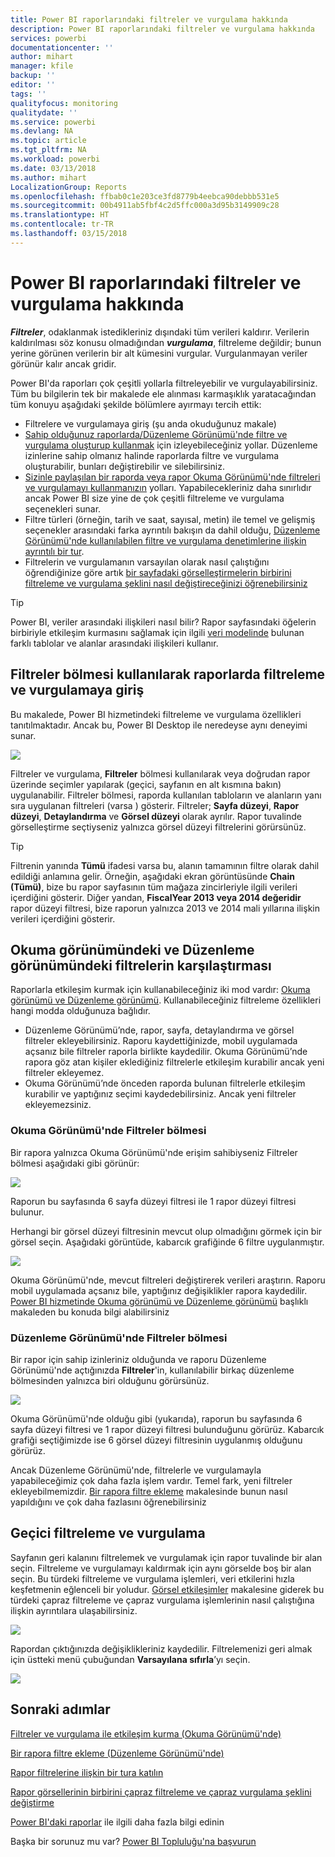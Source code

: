 ```yaml
---
title: Power BI raporlarındaki filtreler ve vurgulama hakkında
description: Power BI raporlarındaki filtreler ve vurgulama hakkında
services: powerbi
documentationcenter: ''
author: mihart
manager: kfile
backup: ''
editor: ''
tags: ''
qualityfocus: monitoring
qualitydate: ''
ms.service: powerbi
ms.devlang: NA
ms.topic: article
ms.tgt_pltfrm: NA
ms.workload: powerbi
ms.date: 03/13/2018
ms.author: mihart
LocalizationGroup: Reports
ms.openlocfilehash: ffbab0c1e203ce3fd8779b4eebca90debbb531e5
ms.sourcegitcommit: 00b4911ab5fbf4c2d5ffc000a3d95b3149909c28
ms.translationtype: HT
ms.contentlocale: tr-TR
ms.lasthandoff: 03/15/2018
---
```

# <a name="about-filters-and-highlighting-in-power-bi-reports"></a>Power BI raporlarındaki filtreler ve vurgulama hakkında
***Filtreler***, odaklanmak istedikleriniz dışındaki tüm verileri kaldırır.  Verilerin kaldırılması söz konusu olmadığından ***vurgulama***, filtreleme değildir; bunun yerine görünen verilerin bir alt kümesini vurgular. Vurgulanmayan veriler görünür kalır ancak gridir.

Power BI'da raporları çok çeşitli yollarla filtreleyebilir ve vurgulayabilirsiniz. Tüm bu bilgilerin tek bir makalede ele alınması karmaşıklık yaratacağından tüm konuyu aşağıdaki şekilde bölümlere ayırmayı tercih ettik:

* Filtrelere ve vurgulamaya giriş (şu anda okuduğunuz makale)
* [Sahip olduğunuz raporlarda/Düzenleme Görünümü'nde filtre ve vurgulama oluşturup kullanmak](power-bi-report-add-filter.md) için izleyebileceğiniz yollar. Düzenleme izinlerine sahip olmanız halinde raporlarda filtre ve vurgulama oluşturabilir, bunları değiştirebilir ve silebilirsiniz.
* [Sizinle paylaşılan bir raporda veya rapor Okuma Görünümü'nde filtreleri ve vurgulamayı kullanmanızın](service-reading-view-and-editing-view.md) yolları. Yapabilecekleriniz daha sınırlıdır ancak Power BI size yine de çok çeşitli filtreleme ve vurgulama seçenekleri sunar.  
* Filtre türleri (örneğin, tarih ve saat, sayısal, metin) ile temel ve gelişmiş seçenekler arasındaki farka ayrıntılı bakışın da dahil olduğu, [Düzenleme Görünümü'nde kullanılabilen filtre ve vurgulama denetimlerine ilişkin ayrıntılı bir tur](power-bi-how-to-report-filter.md).
* Filtrelerin ve vurgulamanın varsayılan olarak nasıl çalıştığını öğrendiğinize göre artık [bir sayfadaki görselleştirmelerin birbirini filtreleme ve vurgulama şeklini nasıl değiştireceğinizi öğrenebilirsiniz](service-reports-visual-interactions.md)

> [!TIP]
> Power BI, veriler arasındaki ilişkileri nasıl bilir?  Rapor sayfasındaki öğelerin birbiriyle etkileşim kurmasını sağlamak için ilgili [veri modelinde](https://support.office.com/article/Create-a-Data-Model-in-Excel-87e7a54c-87dc-488e-9410-5c75dbcb0f7b?ui=en-US&rs=en-US&ad=US) bulunan farklı tablolar ve alanlar arasındaki ilişkileri kullanır.
> 
> 

## <a name="introduction-to-filters-and-highlighting-in-reports-using-the-filters-pane"></a>Filtreler bölmesi kullanılarak raporlarda filtreleme ve vurgulamaya giriş
 Bu makalede, Power BI hizmetindeki filtreleme ve vurgulama özellikleri tanıtılmaktadır.  Ancak bu, Power BI Desktop ile neredeyse aynı deneyimi sunar.  

![](media/power-bi-reports-filters-and-highlighting/power-bi-add-filter-reading-view.png)

Filtreler ve vurgulama, **Filtreler** bölmesi kullanılarak veya doğrudan rapor üzerinde seçimler yapılarak (geçici, sayfanın en alt kısmına bakın) uygulanabilir. Filtreler bölmesi, raporda kullanılan tabloların ve alanların yanı sıra uygulanan filtreleri (varsa ) gösterir. Filtreler; **Sayfa düzeyi**, **Rapor düzeyi**, **Detaylandırma** ve **Görsel düzeyi** olarak ayrılır.  Rapor tuvalinde görselleştirme seçtiyseniz yalnızca görsel düzeyi filtrelerini görürsünüz.

> [!TIP]
> Filtrenin yanında **Tümü** ifadesi varsa bu, alanın tamamının filtre olarak dahil edildiği anlamına gelir.  Örneğin, aşağıdaki ekran görüntüsünde **Chain (Tümü)**, bize bu rapor sayfasının tüm mağaza zincirleriyle ilgili verileri içerdiğini gösterir.  Diğer yandan, **FiscalYear 2013 veya 2014 değeridir** rapor düzeyi filtresi, bize raporun yalnızca 2013 ve 2014 mali yıllarına ilişkin verileri içerdiğini gösterir.
> 
> 

## <a name="filters-in-reading-view-versus-editing-view"></a>Okuma görünümündeki ve Düzenleme görünümündeki filtrelerin karşılaştırması
Raporlarla etkileşim kurmak için kullanabileceğiniz iki mod vardır: [Okuma görünümü ve Düzenleme görünümü](service-reading-view-and-editing-view.md).  Kullanabileceğiniz filtreleme özellikleri hangi modda olduğunuza bağlıdır.

* Düzenleme Görünümü’nde, rapor, sayfa, detaylandırma ve görsel filtreler ekleyebilirsiniz. Raporu kaydettiğinizde, mobil uygulamada açsanız bile filtreler raporla birlikte kaydedilir. Okuma Görünümü’nde rapora göz atan kişiler eklediğiniz filtrelerle etkileşim kurabilir ancak yeni filtreler ekleyemez.
* Okuma Görünümü’nde önceden raporda bulunan filtrelerle etkileşim kurabilir ve yaptığınız seçimi kaydedebilirsiniz.  Ancak yeni filtreler ekleyemezsiniz.

### <a name="the-filters-pane-in-reading-view"></a>Okuma Görünümü'nde Filtreler bölmesi
Bir rapora yalnızca Okuma Görünümü'nde erişim sahibiyseniz Filtreler bölmesi aşağıdaki gibi görünür:

![](media/power-bi-reports-filters-and-highlighting/power-bi-filter-reading-view.png)

Raporun bu sayfasında 6 sayfa düzeyi filtresi ile 1 rapor düzeyi filtresi bulunur.

Herhangi bir görsel düzeyi filtresinin mevcut olup olmadığını görmek için bir görsel seçin. Aşağıdaki görüntüde, kabarcık grafiğinde 6 filtre uygulanmıştır.

![](media/power-bi-reports-filters-and-highlighting/power-bi-filter-visual-level.png)

Okuma Görünümü'nde, mevcut filtreleri değiştirerek verileri araştırın. Raporu mobil uygulamada açsanız bile, yaptığınız değişiklikler rapora kaydedilir. [Power BI hizmetinde Okuma görünümü ve Düzenleme görünümü](service-reading-view-and-editing-view.md) başlıklı makaleden bu konuda bilgi alabilirsiniz

### <a name="the-filters-pane-in-editing-view"></a>Düzenleme Görünümü'nde Filtreler bölmesi
Bir rapor için sahip izinleriniz olduğunda ve raporu Düzenleme Görünümü'nde açtığınızda **Filtreler**'in, kullanılabilir birkaç düzenleme bölmesinden yalnızca biri olduğunu görürsünüz.

![](media/power-bi-reports-filters-and-highlighting/power-bi-add-filter-editing-view.png)

Okuma Görünümü'nde olduğu gibi (yukarıda), raporun bu sayfasında 6 sayfa düzeyi filtresi ve 1 rapor düzeyi filtresi bulunduğunu görürüz. Kabarcık grafiği seçtiğimizde ise 6 görsel düzeyi filtresinin uygulanmış olduğunu görürüz.

Ancak Düzenleme Görünümü'nde, filtrelerle ve vurgulamayla yapabileceğimiz çok daha fazla işlem vardır. Temel fark, yeni filtreler ekleyebilmemizdir. [Bir rapora filtre ekleme](power-bi-report-add-filter.md) makalesinde bunun nasıl yapıldığını ve çok daha fazlasını öğrenebilirsiniz

## <a name="ad-hoc-filtering-and-highlighting"></a>Geçici filtreleme ve vurgulama
Sayfanın geri kalanını filtrelemek ve vurgulamak için rapor tuvalinde bir alan seçin. Filtreleme ve vurgulamayı kaldırmak için aynı görselde boş bir alan seçin. Bu türdeki filtreleme ve vurgulama işlemleri, veri etkilerini hızla keşfetmenin eğlenceli bir yoludur. [Görsel etkileşimler](service-reports-visual-interactions.md) makalesine giderek bu türdeki çapraz filtreleme ve çapraz vurgulama işlemlerinin nasıl çalıştığına ilişkin ayrıntılara ulaşabilirsiniz.

![](media/power-bi-reports-filters-and-highlighting/power-bi-adhoc-filter.gif)

Rapordan çıktığınızda değişiklikleriniz kaydedilir. Filtrelemenizi geri almak için üstteki menü çubuğundan **Varsayılana sıfırla**’yı seçin.

![](media/power-bi-reports-filters-and-highlighting/power-bi-reset-to-default.png)

## <a name="next-steps"></a>Sonraki adımlar
[Filtreler ve vurgulama ile etkileşim kurma (Okuma Görünümü'nde)](service-reading-view-and-editing-view.md)

[Bir rapora filtre ekleme (Düzenleme Görünümü'nde)](power-bi-report-add-filter.md)

[Rapor filtrelerine ilişkin bir tura katılın](power-bi-how-to-report-filter.md)

[Rapor görsellerinin birbirini çapraz filtreleme ve çapraz vurgulama şeklini değiştirme](service-reports-visual-interactions.md)

[Power BI'daki raporlar](service-reports.md) ile ilgili daha fazla bilgi edinin

Başka bir sorunuz mu var? [Power BI Topluluğu'na başvurun](http://community.powerbi.com/)

